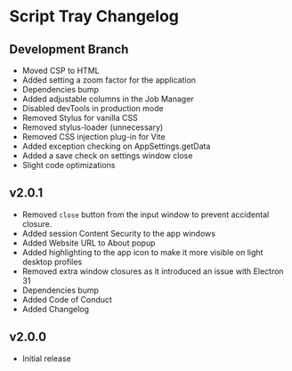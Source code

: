# Script Tray Changelog

## Development Branch
  - Moved CSP to HTML
  - Added setting a zoom factor for the application
  - Dependencies bump
  - Added adjustable columns in the Job Manager
  - Disabled devTools in production mode
  - Removed Stylus for vanilla CSS
  - Removed stylus-loader (unnecessary)
  - Removed CSS injection plug-in for Vite
  - Added exception checking on AppSettings.getData
  - Added a save check on settings window close
  - Slight code optimizations

## v2.0.1
  - Removed `close` button from the input window to prevent accidental closure.
  - Added session Content Security to the app windows
  - Added Website URL to About popup
  - Added highlighting to the app icon to make it more visible on light desktop profiles
  - Removed extra window closures as it introduced an issue with Electron 31
  - Dependencies bump
  - Added Code of Conduct
  - Added Changelog

## v2.0.0
  - Initial release
